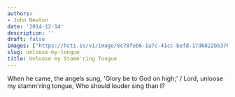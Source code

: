 ```yaml
---
authors:
- John Newton
date: '2014-12-14'
description: ''
draft: false
images: ["https://hcti.io/v1/image/8c78feb6-1a7c-41cc-befd-17d6822bb376.png"]
slug: unloose-my-tongue
title: Unloose my Stamm'ring Tongue
---
```


When he came, the angels sung, 'Glory be to God on high;' / Lord, unloose my stamm'ring tongue, Who should louder sing than I?